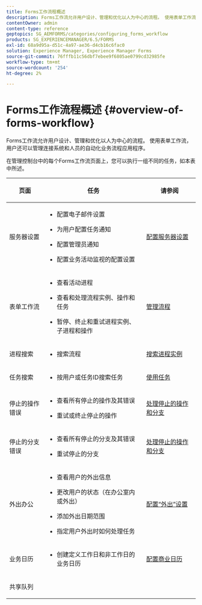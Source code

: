```yaml
---
title: Forms工作流程概述
description: Forms工作流允许用户设计、管理和优化以人为中心的流程。 使用表单工作流，用户还可以管理连接系统和人员的自动化业务流程应用程序。
contentOwner: admin
content-type: reference
geptopics: SG_AEMFORMS/categories/configuring_forms_workflow
products: SG_EXPERIENCEMANAGER/6.5/FORMS
exl-id: 68a9d95a-d51c-4a97-ae36-d4cb16c6fac0
solution: Experience Manager, Experience Manager Forms
source-git-commit: 76fffb11c56dbf7ebee9f6805ae0799cd32985fe
workflow-type: tm+mt
source-wordcount: '254'
ht-degree: 2%

---
```


# Forms工作流程概述 {#overview-of-forms-workflow}

Forms工作流允许用户设计、管理和优化以人为中心的流程。 使用表单工作流，用户还可以管理连接系统和人员的自动化业务流程应用程序。

在管理控制台中的每个Forms工作流页面上，您可以执行一组不同的任务，如本表中所述。

<table>
 <thead>
  <tr>
   <th><p>页面</p></th>
   <th><p>任务</p></th>
   <th><p>请参阅</p></th>
  </tr>
 </thead>
 <tbody>
  <tr>
   <td><p>服务器设置</p></td>
   <td>
    <ul>
     <li><p>配置电子邮件设置</p></li>
     <li><p>为用户配置任务通知</p></li>
     <li><p>配置管理员通知</p></li>
     <li><p>配置业务活动监视的配置设置 </p></li>
    </ul></td>
   <td><p><a href="/help/forms/using/admin-help/configuring-server-settings.md#configuring-server-settings">配置服务器设置</a></p></td>
  </tr>
  <tr>
   <td><p>表单工作流</p></td>
   <td>
    <ul>
     <li><p>查看活动进程</p></li>
     <li><p>查看和处理流程实例、操作和任务</p></li>
     <li><p>暂停、终止和重试进程实例、子进程和操作</p></li>
    </ul></td>
   <td><p><a href="/help/forms/using/admin-help/processes.md#managing-processes">管理流程</a></p></td>
  </tr>
  <tr>
   <td><p>进程搜索</p></td>
   <td>
    <ul>
     <li><p>搜索流程</p></li>
    </ul></td>
   <td><p><a href="/help/forms/using/admin-help/searching-process-instances.md#searching-for-process-instances">搜索进程实例</a></p></td>
  </tr>
  <tr>
   <td><p>任务搜索</p></td>
   <td>
    <ul>
     <li><p>按用户或任务ID搜索任务</p></li>
    </ul></td>
   <td><p><a href="/help/forms/using/admin-help/tasks.md#working-with-tasks">使用任务</a></p></td>
  </tr>
  <tr>
   <td><p>停止的操作错误</p></td>
   <td>
    <ul>
     <li><p>查看所有停止的操作及其错误</p></li>
     <li><p>重试或终止停止的操作</p></li>
    </ul></td>
   <td><p><a href="/help/forms/using/admin-help/stalled-operations-branches.md#working-with-stalled-operations-and-branches">处理停止的操作和分支</a></p></td>
  </tr>
  <tr>
   <td><p>停止的分支错误</p></td>
   <td>
    <ul>
     <li><p>查看所有停止的分支及其错误</p></li>
     <li><p>重试停止的分支</p></li>
    </ul></td>
   <td><p><a href="/help/forms/using/admin-help/stalled-operations-branches.md#working-with-stalled-operations-and-branches">处理停止的操作和分支</a></p></td>
  </tr>
  <tr>
   <td><p>外出办公</p></td>
   <td>
    <ul>
     <li><p>查看用户的外出信息</p></li>
     <li><p>更改用户的状态（在办公室内或外出）</p></li>
     <li><p>添加外出日期范围 </p></li>
     <li><p>指定用户外出时如何处理任务</p></li>
    </ul></td>
   <td><p><a href="/help/forms/using/admin-help/configuring-out-office-settings.md#configuring-out-of-office-settings">配置“外出”设置</a></p></td>
  </tr>
  <tr>
   <td><p>业务日历</p></td>
   <td>
    <ul>
     <li><p>创建定义工作日和非工作日的业务日历</p></li>
    </ul></td>
   <td><p><a href="/help/forms/using/admin-help/configuring-business-calendars.md#configuring-business-calendars">配置商业日历</a></p></td>
  </tr>
  <tr>
   <td><p>共享队列</p></td>
   <td><p></p></td>
   <td><p></p></td>
  </tr>
 </tbody>
</table>
